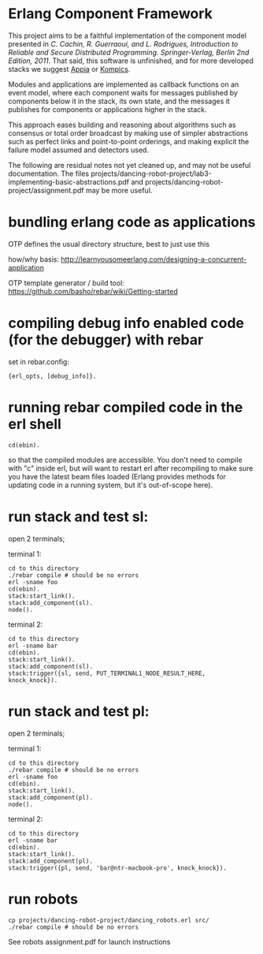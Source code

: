 # Erlang Component Framework

This project aims to be a faithful implementation of the component model
presented in *C. Cachin, R. Guerraoui, and L. Rodrigues, Introduction to
Reliable and Secure Distributed Programming. Springer-Verlag, Berlin 2nd
Edition, 2011*. That said, this software is unfinished, and for more
developed stacks we suggest [Appia](http://appia.di.fc.ul.pt/) or
[Kompics](kompics.sics.se).


Modules and applications are implemented as callback functions on an event model,
where each component waits for messages published by components below it in the
stack, its own state, and the messages it publishes for components or 
applications higher in the stack.

This approach eases building and reasoning about algorithms such as consensus 
or total order broadcast by making use of simpler abstractions such
as perfect links and point-to-point orderings, and making explicit the failure
model assumed and detectors used.

The following are residual notes not yet cleaned up, and may not be useful
documentation. The files
projects/dancing-robot-project/lab3-implementing-basic-abstractions.pdf and
projects/dancing-robot-project/assignment.pdf may be more useful.

# bundling erlang code as applications

OTP defines the usual directory structure, best to just use this

how/why basis: http://learnyousomeerlang.com/designing-a-concurrent-application

OTP template generator / build tool: https://github.com/basho/rebar/wiki/Getting-started

# compiling debug info enabled code (for the debugger) with rebar

set in rebar.config:

    {erl_opts, [debug_info]}.



# running rebar compiled code in the erl shell

    cd(ebin).

so that the compiled modules are accessible. You don't need to compile with
"c" inside erl, but will want to restart erl after recompiling to make sure
you have the latest beam files loaded (Erlang provides methods for updating
code in a running system, but it's out-of-scope here).


# run stack and test sl:

open 2 terminals;

terminal 1:

    cd to this directory
    ./rebar compile # should be no errors
    erl -sname foo
    cd(ebin).
    stack:start_link().
    stack:add_component(sl).
    node().

terminal 2:

    cd to this directory
    erl -sname bar
    cd(ebin).
    stack:start_link().
    stack:add_component(sl).
    stack:trigger({sl, send, PUT_TERMINAL1_NODE_RESULT_HERE, knock_knock}).




# run stack and test pl:

open 2 terminals;

terminal 1:

    cd to this directory
    ./rebar compile # should be no errors
    erl -sname foo
    cd(ebin).
    stack:start_link().
    stack:add_component(pl).
    node().

terminal 2:

    cd to this directory
    erl -sname bar
    cd(ebin).
    stack:start_link().
    stack:add_component(pl).
    stack:trigger({pl, send, 'bar@ntr-macbook-pro', knock_knock}).



# run robots

    cp projects/dancing-robot-project/dancing_robots.erl src/
    ./rebar compile # should be no errors

See robots assignment.pdf for launch instructions
